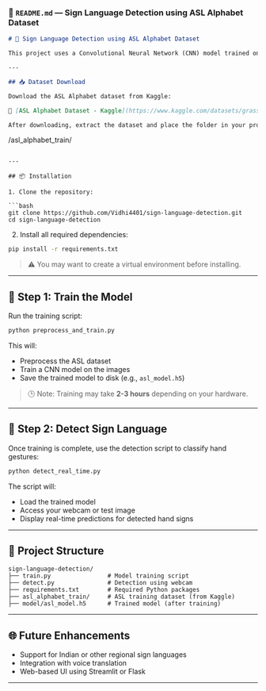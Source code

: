 ### 📄 `README.md` — Sign Language Detection using ASL Alphabet Dataset

```markdown
# 🧠 Sign Language Detection using ASL Alphabet Dataset

This project uses a Convolutional Neural Network (CNN) model trained on the **ASL Alphabet dataset** to detect American Sign Language (A–Z) hand gestures from images  input.

---

## 📥 Dataset Download

Download the ASL Alphabet dataset from Kaggle:

🔗 [ASL Alphabet Dataset - Kaggle](https://www.kaggle.com/datasets/grassknoted/asl-alphabet))

After downloading, extract the dataset and place the folder in your project directory as:

```

/asl\_alphabet\_train/

````

---

## 📦 Installation

1. Clone the repository:

```bash
git clone https://github.com/Vidhi4401/sign-language-detection.git
cd sign-language-detection
````

2. Install all required dependencies:

```bash
pip install -r requirements.txt
```

> ⚠️ You may want to create a virtual environment before installing.

---

## 🧠 Step 1: Train the Model

Run the training script:

```bash
python preprocess_and_train.py
```

This will:

* Preprocess the ASL dataset
* Train a CNN model on the images
* Save the trained model to disk (e.g., `asl_model.h5`)

> 🕒 Note: Training may take **2-3 hours** depending on your hardware.

---

## 🎯 Step 2: Detect Sign Language

Once training is complete, use the detection script to classify hand gestures:

```bash
python detect_real_time.py
```

The script will:

* Load the trained model
* Access your webcam or test image
* Display real-time predictions for detected hand signs

---

## 📁 Project Structure

```
sign-language-detection/
├── train.py                # Model training script
├── detect.py               # Detection using webcam
├── requirements.txt        # Required Python packages
├── asl_alphabet_train/     # ASL training dataset (from Kaggle)
├── model/asl_model.h5      # Trained model (after training)
```

---

## 🌐 Future Enhancements

* Support for Indian or other regional sign languages
* Integration with voice translation
* Web-based UI using Streamlit or Flask

---
